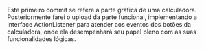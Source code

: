 Este primeiro commit se refere a parte gráfica de uma calculadora.
Posteriormente farei o upload da parte funcional, implementando a interface ActionListener para atender aos eventos dos botões da calculadora, 
onde ela desempenhará seu papel pleno com as suas funcionalidades lógicas.
